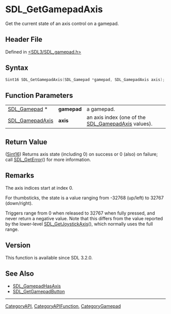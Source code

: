 # SDL_GetGamepadAxis

Get the current state of an axis control on a gamepad.

## Header File

Defined in [<SDL3/SDL_gamepad.h>](https://github.com/libsdl-org/SDL/blob/main/include/SDL3/SDL_gamepad.h)

## Syntax

```c
Sint16 SDL_GetGamepadAxis(SDL_Gamepad *gamepad, SDL_GamepadAxis axis);
```

## Function Parameters

|                                    |             |                                                                       |
| ---------------------------------- | ----------- | --------------------------------------------------------------------- |
| [SDL_Gamepad](SDL_Gamepad) *       | **gamepad** | a gamepad.                                                            |
| [SDL_GamepadAxis](SDL_GamepadAxis) | **axis**    | an axis index (one of the [SDL_GamepadAxis](SDL_GamepadAxis) values). |

## Return Value

([Sint16](Sint16)) Returns axis state (including 0) on success or 0 (also)
on failure; call [SDL_GetError](SDL_GetError)() for more information.

## Remarks

The axis indices start at index 0.

For thumbsticks, the state is a value ranging from -32768 (up/left) to
32767 (down/right).

Triggers range from 0 when released to 32767 when fully pressed, and never
return a negative value. Note that this differs from the value reported by
the lower-level [SDL_GetJoystickAxis](SDL_GetJoystickAxis)(), which
normally uses the full range.

## Version

This function is available since SDL 3.2.0.

## See Also

- [SDL_GamepadHasAxis](SDL_GamepadHasAxis)
- [SDL_GetGamepadButton](SDL_GetGamepadButton)






----
[CategoryAPI](CategoryAPI), [CategoryAPIFunction](CategoryAPIFunction), [CategoryGamepad](CategoryGamepad)


